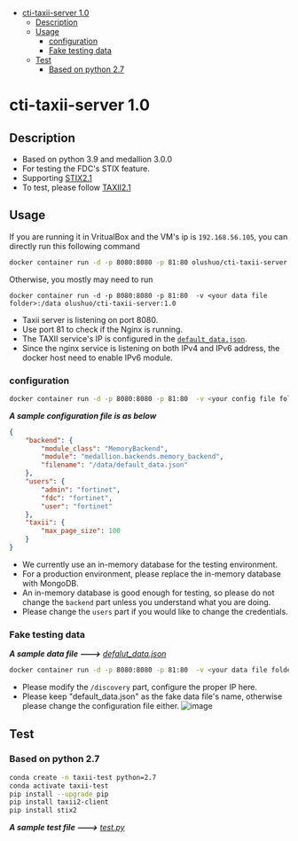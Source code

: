 - [cti-taxii-server 1.0](#cti-taxii-server-10)
  - [Description](#description)
  - [Usage](#usage)
    - [configuration](#configuration)
    - [Fake testing data](#fake-testing-data)
  - [Test](#test)
    - [Based on python 2.7](#based-on-python-27)
# cti-taxii-server 1.0 #

## Description ##
- Based on python 3.9 and medallion 3.0.0
- For testing the FDC's STIX feature.
- Supporting [STIX2.1](https://docs.oasis-open.org/cti/stix/v2.1/csprd01/stix-v2.1-csprd01.html)
- To test, please follow [TAXII2.1](https://docs.oasis-open.org/cti/taxii/v2.1/csprd02/taxii-v2.1-csprd02.html)

## Usage ##
If you are running it in VritualBox and the VM's ip is `192.168.56.105`, you can directly run this following command
```bash
docker container run -d -p 8080:8080 -p 81:80 olushuo/cti-taxii-server:1.0
```
Otherwise, you mostly may need to run
```
docker container run -d -p 8080:8080 -p 81:80  -v <your data file folder>:/data olushuo/cti-taxii-server:1.0
```
- Taxii server is listening on port 8080.
- Use port 81 to check if the Nginx is running.
- The TAXII service's IP is configured in the [`default_data.json`](#fake-testing-data).
- Since the nginx service is listening on both IPv4 and IPv6 address, the docker host need to enable IPv6 module.

### configuration ###
```bash
docker container run -d -p 8080:8080 -p 81:80  -v <your config file folder>:/conf olushuo/cti-taxii-server:1.0
```
***A sample configuration file is as below***
```json
{
    "backend": {
        "module_class": "MemoryBackend",
        "module": "medallion.backends.memory_backend",
        "filename": "/data/default_data.json"
    },
    "users": {
        "admin": "fortinet",
        "fdc": "fortinet",
        "user": "fortinet"
    },
    "taxii": {
        "max_page_size": 100
    }
}
```
- We currently use an in-memory database for the testing environment.
- For a production environment, please replace the in-memory database with MongoDB.
- An in-memory database is good enough for testing, so please do not change the `backend` part unless you understand what you are doing.
- Please change the `users` part if you would like to change the credentials.

### Fake testing data ###
***A sample data file --->***
*[defalut_data.json](https://github.com/olushuo/Taxxii-Server/blob/main/data/default_data.json)*
```bash
docker container run -d -p 8080:8080 -p 81:80  -v <your data file folder>:/data olushuo/cti-taxii-server:1.0
```
- Please modify the `/discovery` part, configure the proper IP here.
- Please keep "default_data.json" as the fake data file's name, otherwise please change the configuration file either.
![image](https://user-images.githubusercontent.com/13208409/150575431-ea753a35-1e5d-458e-a025-599cab214db9.png)


## Test ##
### Based on python 2.7 ###
```bash
conda create -n taxii-test python=2.7
conda activate taxii-test
pip install --upgrade pip
pip install taxii2-client
pip install stix2
```
***A sample test file --->***
*[test.py](https://github.com/olushuo/Taxxii-Server/blob/main/test.py)*
